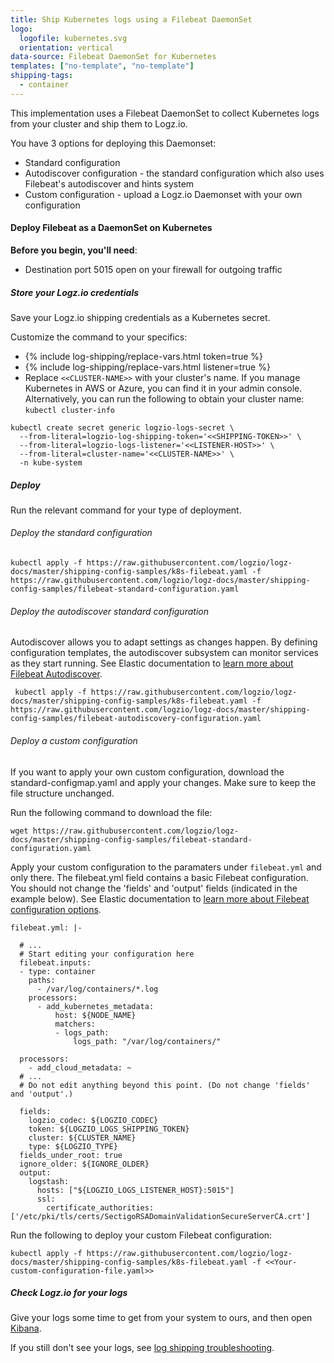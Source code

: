 ```yaml
---
title: Ship Kubernetes logs using a Filebeat DaemonSet
logo:
  logofile: kubernetes.svg
  orientation: vertical
data-source: Filebeat DaemonSet for Kubernetes
templates: ["no-template", "no-template"]
shipping-tags:
  - container
---
```


This implementation uses a Filebeat DaemonSet to collect Kubernetes logs from your cluster and ship them to Logz.io.

You have 3 options for deploying this Daemonset:

* Standard configuration
* Autodiscover configuration - the standard configuration which also uses Filebeat's autodiscover and hints system
* Custom configuration - upload a Logz.io Daemonset with your own configuration


#### Deploy Filebeat as a DaemonSet on Kubernetes

<div class="tasklist">

**Before you begin, you'll need**:

* Destination port 5015 open on your firewall for outgoing traffic

##### Store your Logz.io credentials

Save your Logz.io shipping credentials as a Kubernetes secret.

Customize the command to your specifics:

* {% include log-shipping/replace-vars.html token=true %}
* {% include log-shipping/replace-vars.html listener=true %}
* Replace `<<CLUSTER-NAME>>` with your cluster's name. If you manage Kubernetes in AWS or Azure, you can find it in your admin console. Alternatively, you can run the following to obtain your cluster name: `kubectl cluster-info`

```shell
kubectl create secret generic logzio-logs-secret \
  --from-literal=logzio-log-shipping-token='<<SHIPPING-TOKEN>>' \
  --from-literal=logzio-logs-listener='<<LISTENER-HOST>>' \
  --from-literal=cluster-name='<<CLUSTER-NAME>>' \
  -n kube-system
```

##### Deploy

Run the relevant command for your type of deployment.

###### Deploy the standard configuration

```shell
kubectl apply -f https://raw.githubusercontent.com/logzio/logz-docs/master/shipping-config-samples/k8s-filebeat.yaml -f https://raw.githubusercontent.com/logzio/logz-docs/master/shipping-config-samples/filebeat-standard-configuration.yaml
```

###### Deploy the autodiscover standard configuration

Autodiscover allows you to adapt settings as changes happen. By defining configuration templates, the autodiscover subsystem can monitor services as they start running. See Elastic documentation to [learn more about Filebeat Autodiscover](https://www.elastic.co/guide/en/beats/filebeat/current/configuration-autodiscover.html).

```shell
 kubectl apply -f https://raw.githubusercontent.com/logzio/logz-docs/master/shipping-config-samples/k8s-filebeat.yaml -f https://raw.githubusercontent.com/logzio/logz-docs/master/shipping-config-samples/filebeat-autodiscovery-configuration.yaml
```

###### Deploy a custom configuration

If you want to apply your own custom configuration, download the standard-configmap.yaml and apply your changes. Make sure to keep the file structure unchanged.

Run the following command to download the file:

```shell
wget https://raw.githubusercontent.com/logzio/logz-docs/master/shipping-config-samples/filebeat-standard-configuration.yaml
```

Apply your custom configuration to the paramaters under `filebeat.yml` and only there. The filebeat.yml field contains a basic Filebeat configuration. You should not change the 'fields' and 'output' fields (indicated in the example below). See Elastic documentation to [learn more about Filebeat configuration options](https://www.elastic.co/guide/en/beats/filebeat/current/configuring-howto-filebeat.html).

```
filebeat.yml: |-

  # ...
  # Start editing your configuration here
  filebeat.inputs:
  - type: container
    paths:
      - /var/log/containers/*.log
    processors:
      - add_kubernetes_metadata:
          host: ${NODE_NAME}
          matchers:
          - logs_path:
              logs_path: "/var/log/containers/"

  processors:
    - add_cloud_metadata: ~
  # ...
  # Do not edit anything beyond this point. (Do not change 'fields' and 'output'.)

  fields:
    logzio_codec: ${LOGZIO_CODEC}
    token: ${LOGZIO_LOGS_SHIPPING_TOKEN}
    cluster: ${CLUSTER_NAME}
    type: ${LOGZIO_TYPE}
  fields_under_root: true
  ignore_older: ${IGNORE_OLDER}
  output:
    logstash:
      hosts: ["${LOGZIO_LOGS_LISTENER_HOST}:5015"]
      ssl:
        certificate_authorities: ['/etc/pki/tls/certs/SectigoRSADomainValidationSecureServerCA.crt']
```

Run the following to deploy your custom Filebeat configuration:

```shell
kubectl apply -f https://raw.githubusercontent.com/logzio/logz-docs/master/shipping-config-samples/k8s-filebeat.yaml -f <<Your-custom-configuration-file.yaml>>
```

##### Check Logz.io for your logs

Give your logs some time to get from your system to ours,
and then open [Kibana](https://app.logz.io/#/dashboard/kibana).

If you still don't see your logs,
see [log shipping troubleshooting]({{site.baseurl}}/user-guide/log-shipping/log-shipping-troubleshooting.html).

</div>
